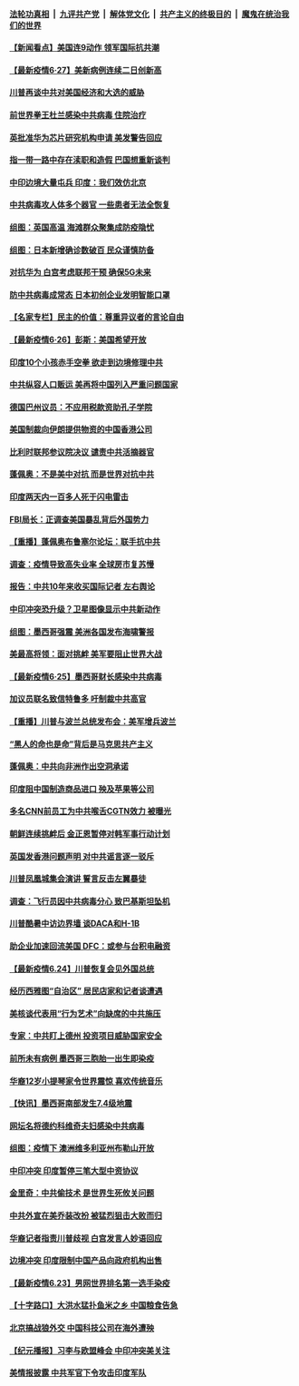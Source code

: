 

####  [法轮功真相](../../../../basic/blob/master/README.md?t=06280702) &nbsp;|&nbsp; [九评共产党](../../../../9ping.md/blob/master/README.md?t=06280702) &nbsp;|&nbsp; [解体党文化](../../../../jtdwh.md/blob/master/README.md?t=06280702)  &nbsp;|&nbsp; [共产主义的终极目的](../../../../gczydzjmd.md/blob/master/README.md?t=06280702) &nbsp;|&nbsp; [魔鬼在统治我们的世界](../../../../mgztzwmdsj.md/blob/master/README.md?t=06280702) 

#### [【新闻看点】美国连9动作 领军国际抗共潮](../pages/nsc418/n12215121.md?t=06280702) 

#### [【最新疫情6·27】美新病例连续二日创新高](../pages/nsc418/n12215389.md?t=06280702) 

#### [川普再谈中共对美国经济和大选的威胁](../pages/nsc418/n12214917.md?t=06280702) 

#### [前世界拳王杜兰感染中共病毒 住院治疗](../pages/nsc418/n12214771.md?t=06280702) 

#### [英批准华为芯片研究机构申请 美发警告回应](../pages/nsc418/n12214643.md?t=06280702) 

#### [指一带一路中存在渎职和造假 巴国想重新谈判](../pages/nsc418/n12214599.md?t=06280702) 

#### [中印边境大量屯兵 印度：我们效仿北京](../pages/nsc418/n12214491.md?t=06280702) 

#### [中共病毒攻人体多个器官 一些患者无法全恢复](../pages/nsc418/n12214393.md?t=06280702) 

#### [组图：英国高温 海滩群众聚集成防疫隐忧](../pages/nsc418/n12213831.md?t=06280702) 

#### [组图：日本新增确诊数破百 民众谨慎防备](../pages/nsc418/n12214024.md?t=06280702) 

#### [对抗华为 白宫考虑联邦干预 确保5G未来](../pages/nsc418/n12214112.md?t=06280702) 

#### [防中共病毒成常态 日本初创企业发明智能口罩](../pages/nsc418/n12214107.md?t=06280702) 

#### [【名家专栏】民主的价值：尊重异议者的言论自由](../pages/nsc418/n12204163.md?t=06280702) 

#### [【最新疫情6·26】彭斯：美国希望开放](../pages/nsc418/n12213008.md?t=06280702) 

#### [印度10个小孩赤手空拳 欲走到边境修理中共](../pages/nsc418/n12213595.md?t=06280702) 

#### [中共纵容人口贩运 美再将中国列入严重问题国家](../pages/nsc418/n12213491.md?t=06280702) 

#### [德国巴州议员：不应用税款资助孔子学院](../pages/nsc418/n12213025.md?t=06280702) 

#### [美国制裁向伊朗提供物资的中国香港公司](../pages/nsc418/n12212790.md?t=06280702) 

#### [比利时联邦参议院决议 谴责中共活摘器官](../pages/nsc418/n12212777.md?t=06280702) 

#### [蓬佩奥：不是美中对抗 而是世界对抗中共](../pages/nsc418/n12212375.md?t=06280702) 

#### [印度两天内一百多人死于闪电雷击](../pages/nsc418/n12212509.md?t=06280702) 

#### [FBI局长：正调查美国暴乱背后外国势力](../pages/nsc418/n12212191.md?t=06280702) 

#### [【重播】蓬佩奥布鲁塞尔论坛：联手抗中共](../pages/nsc418/n12211937.md?t=06280702) 

#### [调查：疫情导致高失业率 全球房市复苏慢](../pages/nsc418/n12211645.md?t=06280702) 

#### [报告：中共10年来收买国际记者 左右舆论](../pages/nsc418/n12211954.md?t=06280702) 

#### [中印冲突恐升级？卫星图像显示中共新动作](../pages/nsc418/n12211793.md?t=06280702) 

#### [组图：墨西哥强震 美洲各国发布海啸警报](../pages/nsc418/n12208966.md?t=06280702) 

#### [美最高将领：面对挑衅 美军要阻止世界大战](../pages/nsc418/n12211458.md?t=06280702) 

#### [【最新疫情6·25】墨西哥财长感染中共病毒](../pages/nsc418/n12210649.md?t=06280702) 

#### [加议员联名致信特鲁多 吁制裁中共高官](../pages/nsc418/n12211291.md?t=06280702) 

#### [【重播】川普与波兰总统发布会：美军增兵波兰](../pages/nsc418/n12209733.md?t=06280702) 

#### [“黑人的命也是命”背后是马克思共产主义](../pages/nsc418/n12210133.md?t=06280702) 

#### [蓬佩奥：中共向非洲作出空洞承诺](../pages/nsc418/n12210177.md?t=06280702) 

#### [印度阻中国制造商品进口 殃及苹果等公司](../pages/nsc418/n12210101.md?t=06280702) 

#### [多名CNN前员工为中共喉舌CGTN效力 被曝光](../pages/nsc418/n12209805.md?t=06280702) 

#### [朝鲜连续挑衅后 金正恩暂停对韩军事行动计划](../pages/nsc418/n12209751.md?t=06280702) 

#### [英国发香港问题声明 对中共谣言逐一驳斥](../pages/nsc418/n12209623.md?t=06280702) 

#### [川普凤凰城集会演讲 誓言反击左翼暴徒](../pages/nsc418/n12209582.md?t=06280702) 

#### [调查：飞行员因中共病毒分心 致巴基斯坦坠机](../pages/nsc418/n12209346.md?t=06280702) 

#### [川普酷暑中访边界墙 谈DACA和H-1B](../pages/nsc418/n12209551.md?t=06280702) 

#### [助企业加速回流美国 DFC：或参与台积电融资](../pages/nsc418/n12209064.md?t=06280702) 

#### [【最新疫情6.24】川普恢复会见外国总统](../pages/nsc418/n12207866.md?t=06280702) 

#### [经历西雅图“自治区” 居民店家和记者谈遭遇](../pages/nsc418/n12208062.md?t=06280702) 

#### [美核谈代表用“行为艺术”向缺席的中共施压](../pages/nsc418/n12207347.md?t=06280702) 

#### [专家：中共盯上德州 投资项目威胁国家安全](../pages/nsc418/n12207441.md?t=06280702) 

#### [前所未有病例 墨西哥三胞胎一出生即染疫](../pages/nsc418/n12207459.md?t=06280702) 

#### [华裔12岁小提琴家令世界震惊 喜欢传统音乐](../pages/nsc418/n12207095.md?t=06280702) 

#### [【快讯】墨西哥南部发生7.4级地震](../pages/nsc418/n12207367.md?t=06280702) 

#### [网坛名将德约科维奇夫妇感染中共病毒](../pages/nsc418/n12207201.md?t=06280702) 

#### [组图：疫情下 澳洲维多利亚州布勒山开放](../pages/nsc418/n12206541.md?t=06280702) 

#### [中印冲突 印度暂停三笔大型中资协议](../pages/nsc418/n12207208.md?t=06280702) 

#### [金里奇：中共偷技术 是世界生死攸关问题](../pages/nsc418/n12207082.md?t=06280702) 

#### [中共外宣在美乔装改扮 被猛烈狙击大败而归](../pages/nsc418/n12207048.md?t=06280702) 

#### [华裔记者指责川普歧视 白宫发言人妙语回应](../pages/nsc418/n12206915.md?t=06280702) 

#### [边境冲突 印度限制中国产品向政府机构出售](../pages/nsc418/n12206708.md?t=06280702) 

#### [【最新疫情6.23】男网世界排名第一选手染疫](../pages/nsc418/n12205436.md?t=06280702) 

#### [【十字路口】大洪水猛扑鱼米之乡 中国粮食告急](../pages/nsc418/n12205567.md?t=06280702) 

#### [北京搞战狼外交 中国科技公司在海外遭殃](../pages/nsc418/n12204846.md?t=06280702) 

#### [【纪元播报】习李与欧盟峰会 中印冲突美关注](../pages/nsc418/n12205264.md?t=06280702) 

#### [美情报披露 中共军官下令攻击印度军队](../pages/nsc418/n12205206.md?t=06280702) 

